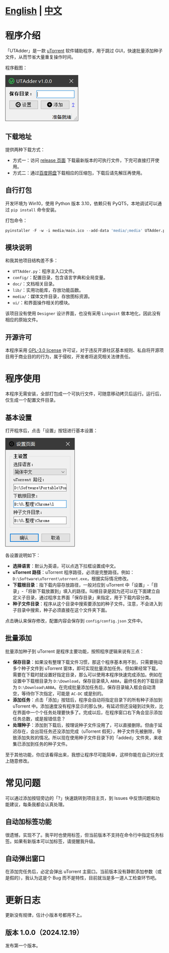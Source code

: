 # [English](https://github.com/hxz393/UTAdder/blob/main/README_EN.md) | [中文](https://github.com/hxz393/UTAdder/blob/main/README.md)

# 程序介绍

「UTAdder」是一款 [uTorrent](utorrent.com) 软件辅助程序，用于跳过 GUI，快速批量添加种子文件，从而节省大量重复操作时间。

程序截图：

![main_window](doc/main.jpg)

## 下载地址

提供两种下载方式：

- 方式一：访问 [release 页面](https://github.com/hxz393/UTAdder/releases) 下载最新版本的可执行文件，下完可直接打开使用。
- 方式二：通过[百度网盘](https://pan.baidu.com/s/1RK7uBqaqgqJHLJbadXI48g?pwd=6666)下载相应的压缩包，下载后请先解压再使用。

## 自行打包

开发环境为 Win10，使用 Python 版本 3.10，依赖只有 PyQT5，本地调试可以通过 `pip install` 命令安装。

打包命令：

```python
pyinstaller -F -w -i media/main.ico --add-data 'media/;media' UTAdder.py
```

## 模块说明

和我其他项目结构差不多：

- `UTTAdder.py`：程序主入口文件。
- `config/`：配置目录，包含语言字典和全局变量。
- `doc/`：文档相关目录。
- `lib/`：实用功能库，存放功能函数。
- `media/`：媒体文件目录，存放图标资源。
- `ui/`：和界面操作相关的模块。

该项目没有使用 `Designer` 设计界面，也没有采用 `Linguist` 做本地化，因此没有相应的原始文件。

## 开源许可

本程序采用 [GPL-3.0 license](https://github.com/hxz393/UTAdder/blob/master/LICENSE) 许可证，对于违反开源社区基本规则、私自将开源项目用于商业目的的行为，属于侵权，开发者将追究相关法律责任。



# 程序使用

本程序无需安装，全部打包成一个可执行文件，可随意移动拷贝后运行。运行后，仅生成一个配置文件目录。

## 基本设置

打开程序后，点击「设置」按钮进行基本设置：

![settings](doc/setup.jpg)

各设置说明如下：

- **选择语言**：默认为英语，可以点选下拉框设置成中文。
- **uTorrent 路径**：uTorrent 程序路径，必须是完整路径。例如：`D:\Software\uTorrent\utorrent.exe`，根据实际情况修改。
- **下载根目录**：指下载内容存放路径，一般对应到 uTorrent 中「设置」-「目录」-「将新下载放置到」填入的路径。叫根目录是因为还可以在下面建立自定义子目录，通过程序主界面「保存目录」来指定，用于下载内容分类。
- **种子文件目录**：程序从这个目录中搜索要添加的种子文件。注意，不会进入到子目录中搜索，种子必须直接在这个文件夹下面。

点击确认来保存修改，配置内容会保存到 `config/config.json` 文件中。

## 批量添加

批量添加种子到 uTorrent 是程序主要功能，按照程序逻辑来说有三点：

- **保存目录**：如果没有整理下载文件习惯，那这个程序基本用不到，只需要拖动多个种子文件到 uTorrent 窗体，即可实现批量添加任务。但如果经常下载，需要在下载时就设置好指定目录，那么可以使用本程序快速完成添加。例如在设置中下载根目录为 `D:\Download`，保存目录填入 `ABBA`，最终任务的下载目录为 `D:\Download\ABBA`。在完成批量添加任务后，保存目录输入框会自动清空，等待你下次指定，可能是 `AC-DC` 或是别的。
- **添加任务**：点击「添加」按钮后，程序会自动将指定目录下的所有种子添加到 uTorrent 中。添加速度没有程序显示的那么快，有延迟但还没碰到过失败，比在界面中一个个任务处理要快多了。完成以后，在程序窗口右下角会显示添加任务总数，或是报错信息？
- **处理种子**：添加到下载后，按理说种子文件没用了，可以直接删除。但由于延迟存在，会出现任务还没添加完成（uTorrent 假死），种子文件先被删除，导致添加失败的情况。所以现在使用种子文件目录下的「added」文件夹，来收集已添加到任务的种子文件。

至于其他功能，你应该看得出来，我想让程序尽可能简单，这样你能在自己的分支上随意修改。



# 常见问题

可以通过添加按钮旁边的「?」快速跳转到项目主页，到 Issues 中反馈问题和功能建议，每条我都会认真处理。

## 自动加标签功能

很遗憾，实现不了。我平时也使用标签，但当前版本不支持在命令行中指定任务标签。如果有新版本可以加标签，请提醒我升级。

## 自动弹出窗口

在添加完任务后，必定会弹出 uTorrent 主窗口。当前版本没有静默添加参数（或是假的），我认为这是个 Bug 而不是特性，目前就当是多一道人工检查环节吧。



# 更新日志

更新没有规律，估计小版本号都用不上。

## 版本 1.0.0（2024.12.19）

发布第一个版本。